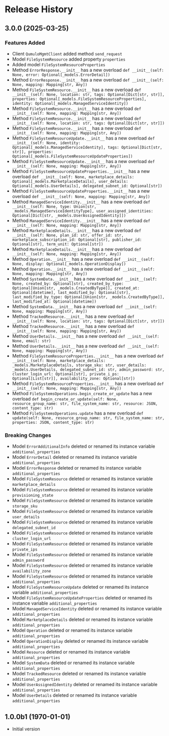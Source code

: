 # Release History

## 3.0.0 (2025-03-25)

### Features Added

  - Client `QumuloMgmtClient` added method `send_request`
  - Model `FileSystemResource` added property `properties`
  - Added model `FileSystemResourceProperties`
  - Method `ErrorResponse.__init__` has a new overload `def __init__(self: None, error: Optional[_models.ErrorDetail])`
  - Method `ErrorResponse.__init__` has a new overload `def __init__(self: None, mapping: Mapping[str, Any])`
  - Method `FileSystemResource.__init__` has a new overload `def __init__(self: None, location: str, tags: Optional[Dict[str, str]], properties: Optional[_models.FileSystemResourceProperties], identity: Optional[_models.ManagedServiceIdentity])`
  - Method `FileSystemResource.__init__` has a new overload `def __init__(self: None, mapping: Mapping[str, Any])`
  - Method `FileSystemResource.__init__` has a new overload `def __init__(self: None, location: str, tags: Optional[Dict[str, str]])`
  - Method `FileSystemResource.__init__` has a new overload `def __init__(self: None, mapping: Mapping[str, Any])`
  - Method `FileSystemResourceUpdate.__init__` has a new overload `def __init__(self: None, identity: Optional[_models.ManagedServiceIdentity], tags: Optional[Dict[str, str]], properties: Optional[_models.FileSystemResourceUpdateProperties])`
  - Method `FileSystemResourceUpdate.__init__` has a new overload `def __init__(self: None, mapping: Mapping[str, Any])`
  - Method `FileSystemResourceUpdateProperties.__init__` has a new overload `def __init__(self: None, marketplace_details: Optional[_models.MarketplaceDetails], user_details: Optional[_models.UserDetails], delegated_subnet_id: Optional[str])`
  - Method `FileSystemResourceUpdateProperties.__init__` has a new overload `def __init__(self: None, mapping: Mapping[str, Any])`
  - Method `ManagedServiceIdentity.__init__` has a new overload `def __init__(self: None, type: Union[str, _models.ManagedServiceIdentityType], user_assigned_identities: Optional[Dict[str, _models.UserAssignedIdentity]])`
  - Method `ManagedServiceIdentity.__init__` has a new overload `def __init__(self: None, mapping: Mapping[str, Any])`
  - Method `MarketplaceDetails.__init__` has a new overload `def __init__(self: None, plan_id: str, offer_id: str, marketplace_subscription_id: Optional[str], publisher_id: Optional[str], term_unit: Optional[str])`
  - Method `MarketplaceDetails.__init__` has a new overload `def __init__(self: None, mapping: Mapping[str, Any])`
  - Method `Operation.__init__` has a new overload `def __init__(self: None, display: Optional[_models.OperationDisplay])`
  - Method `Operation.__init__` has a new overload `def __init__(self: None, mapping: Mapping[str, Any])`
  - Method `SystemData.__init__` has a new overload `def __init__(self: None, created_by: Optional[str], created_by_type: Optional[Union[str, _models.CreatedByType]], created_at: Optional[datetime], last_modified_by: Optional[str], last_modified_by_type: Optional[Union[str, _models.CreatedByType]], last_modified_at: Optional[datetime])`
  - Method `SystemData.__init__` has a new overload `def __init__(self: None, mapping: Mapping[str, Any])`
  - Method `TrackedResource.__init__` has a new overload `def __init__(self: None, location: str, tags: Optional[Dict[str, str]])`
  - Method `TrackedResource.__init__` has a new overload `def __init__(self: None, mapping: Mapping[str, Any])`
  - Method `UserDetails.__init__` has a new overload `def __init__(self: None, email: str)`
  - Method `UserDetails.__init__` has a new overload `def __init__(self: None, mapping: Mapping[str, Any])`
  - Method `FileSystemResourceProperties.__init__` has a new overload `def __init__(self: None, marketplace_details: _models.MarketplaceDetails, storage_sku: str, user_details: _models.UserDetails, delegated_subnet_id: str, admin_password: str, cluster_login_url: Optional[str], private_i_ps: Optional[List[str]], availability_zone: Optional[str])`
  - Method `FileSystemResourceProperties.__init__` has a new overload `def __init__(self: None, mapping: Mapping[str, Any])`
  - Method `FileSystemsOperations.begin_create_or_update` has a new overload `def begin_create_or_update(self: None, resource_group_name: str, file_system_name: str, resource: JSON, content_type: str)`
  - Method `FileSystemsOperations.update` has a new overload `def update(self: None, resource_group_name: str, file_system_name: str, properties: JSON, content_type: str)`

### Breaking Changes

  - Model `ErrorAdditionalInfo` deleted or renamed its instance variable `additional_properties`
  - Model `ErrorDetail` deleted or renamed its instance variable `additional_properties`
  - Model `ErrorResponse` deleted or renamed its instance variable `additional_properties`
  - Model `FileSystemResource` deleted or renamed its instance variable `marketplace_details`
  - Model `FileSystemResource` deleted or renamed its instance variable `provisioning_state`
  - Model `FileSystemResource` deleted or renamed its instance variable `storage_sku`
  - Model `FileSystemResource` deleted or renamed its instance variable `user_details`
  - Model `FileSystemResource` deleted or renamed its instance variable `delegated_subnet_id`
  - Model `FileSystemResource` deleted or renamed its instance variable `cluster_login_url`
  - Model `FileSystemResource` deleted or renamed its instance variable `private_ips`
  - Model `FileSystemResource` deleted or renamed its instance variable `admin_password`
  - Model `FileSystemResource` deleted or renamed its instance variable `availability_zone`
  - Model `FileSystemResource` deleted or renamed its instance variable `additional_properties`
  - Model `FileSystemResourceUpdate` deleted or renamed its instance variable `additional_properties`
  - Model `FileSystemResourceUpdateProperties` deleted or renamed its instance variable `additional_properties`
  - Model `ManagedServiceIdentity` deleted or renamed its instance variable `additional_properties`
  - Model `MarketplaceDetails` deleted or renamed its instance variable `additional_properties`
  - Model `Operation` deleted or renamed its instance variable `additional_properties`
  - Model `OperationDisplay` deleted or renamed its instance variable `additional_properties`
  - Model `Resource` deleted or renamed its instance variable `additional_properties`
  - Model `SystemData` deleted or renamed its instance variable `additional_properties`
  - Model `TrackedResource` deleted or renamed its instance variable `additional_properties`
  - Model `UserAssignedIdentity` deleted or renamed its instance variable `additional_properties`
  - Model `UserDetails` deleted or renamed its instance variable `additional_properties`

## 1.0.0b1 (1970-01-01)

- Initial version
